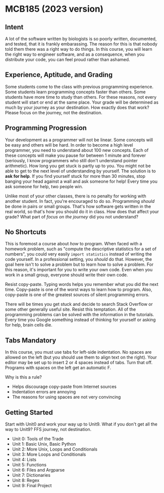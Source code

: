 MCB185 (2023 version)
=====================

## Intent ##

A lot of the software written by biologists is so poorly written, documented,
and tested, that it is frankly embarassing. The reason for this is that nobody
told them there was a right way to do things. In this course, you will learn
the right way to engineer software, and as a consequence, when you distribute
your code, you can feel proud rather than ashamed.

## Experience, Aptitude, and Grading ##

Some students come to the class with previous programming experience. Some
students learn programming concepts faster than others. Some students have more
time to study than others. For these reasons, not every student will start or
end at the same place. Your grade will be determined as much by your journey as
your destination. How exactly does that work? Please focus on the journey, not
the destination.

## Programming Progression ##

Your development as a programmer will not be linear. Some concepts will be easy
and others will be hard. In order to become a high level programmer, you need
to understand about 100 new concepts. Each of these concepts will make you
pause for between 1 minute and forever (seriously, I know programmers who still
don't understand pointer arithmetic). How long you get stuck is partly up to
you. You might not be able to get to the next level of understanding by
yourself. The solution is to **ask for help**. If you find yourself stuck for
more than 30 minutes, stop banging your head against a wall and ask someone for
help! Every time you ask someone for help, two people win.

Unlike most of your other classes, there is no penalty for working with another
student. In fact, you're encouraged to do so. Programming *should* be done in
pairs or small groups. That's how software gets written in the real world, so
that's how you should do it in class. How does that affect your grade? What
part of *focus on the journey* did you not understand?

## No Shortcuts ##

This is foremost a course about *how* to program. When faced with a homework
problem, such as "compute the descriptive statistics for a set of numbers", you
could very easily `import statistics` instead of writing the code yourself. In
a professional setting, you *should* do that. However, the goal here isn't to
solve a problem but to learn how to solve a problem. For this reason, it's
important for you to write your own code. Even when you work in a small group,
everyone should write their own code.

Resist copy-paste. Typing words helps you remember what you did the next time.
Copy-paste is one of the worst ways to learn how to program. Also, copy-paste
is one of the greatest sources of silent programming errors.

There will be times you get stuck and decide to search Stack Overflow or some
other generally useful site. Resist this temptation. All of the programming
problems can be solved with the information in the tutorials. Every time you
Google something instead of thinking for yourself or asking for help, brain
cells die.

## Tabs Mandatory ##

In this course, you must use tabs for left-side indentation. No spaces are
allowed on the left (but you should use them to align text on the right). Your
editor may be set up to insert 2 or 4 spaces instead of tabs. Turn that off.
Programs with spaces on the left get an automatic F.

Why is this a rule?

+ Helps discourage copy-paste from Internet sources
+ Indentation errors are annoying
+ The reasons for using spaces are not very convincing

## Getting Started ##

Start with Unit0 and work your way up to Unit9. What if you don't get all the
way to Unit9? FFS journey, not destination.

+ Unit 0: Tools of the Trade
+ Unit 1: Basic Unix, Basic Python
+ Unit 2: More Unix, Loops and Conditionals
+ Unit 3: More Loops and Conditionals
+ Unit 4: Lists
+ Unit 5: Functions
+ Unit 6: Files and Argparse
+ Unit 7: Dictionaries
+ Unit 8: Regex
+ Unit 9: Final Project
